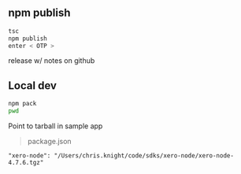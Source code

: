 ## npm publish
```bash
tsc
npm publish
enter < OTP >
```
release w/ notes on github

## Local dev
```bash
npm pack
pwd
```
Point to tarball in sample app
> package.json
```
"xero-node": "/Users/chris.knight/code/sdks/xero-node/xero-node-4.7.6.tgz"
```

